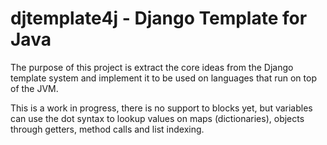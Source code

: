 # djtemplate4j - Django Template for Java

The purpose of this project is extract the core ideas from the Django template system and implement it to be used on languages that run on top of the JVM.

This is a work in progress, there is no support to blocks yet, but variables can use the dot syntax to lookup values on maps (dictionaries), objects through getters, method calls and list indexing.


